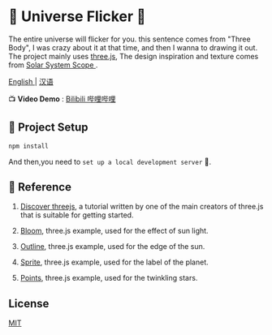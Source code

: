 # 🌠 Universe Flicker 🌠

The entire universe will flicker for you. this sentence comes from "Three Body", I was crazy about it at that time, and then I wanna to drawing it out. The project mainly uses [three.js](https://github.com/mrdoob/three.js/), The design inspiration and texture comes from [Solar System Scope ](https://www.solarsystemscope.com/).

[English ](./README.md) | [汉语 ](./README_ZH.md)

📺 **Video Demo** :  [Bilibili 哔哩哔哩](https://www.bilibili.com/video/BV1Cu411h718/?spm_id_from=333.999.0.0&vd_source=c102c1c7764cff75f41d507cb1cfb90a)

## 🔩 Project Setup

```sh
npm install
```
And then,you need to `set up a local development server` 🚀.

## 📑 Reference
1.  [Discover threejs](https://discoverthreejs.com/),
a tutorial written by one of the main creators of three.js that is suitable for getting started.
2. [Bloom](https://threejs.org/examples/?q=bloom#webgl_postprocessing_unreal_bloom_selective), three.js example, used for the effect of sun light.
3. [Outline](https://threejs.org/examples/?q=outli#webgl_postprocessing_outline), three.js example, used for the edge of the sun.

4. [Sprite](https://threejs.org/examples/#webgl_raycaster_sprite), three.js example, used for the label of the planet.

5. [Points](https://threejs.org/examples/#webgl_custom_attributes_points), three.js example, used for the twinkling stars.


## License
[MIT](https://opensource.org/licenses/MIT)
